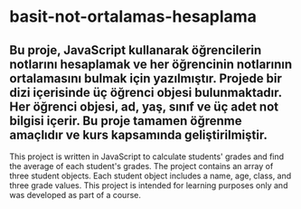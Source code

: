 # basit-not-ortalamas-hesaplama
Bu proje, JavaScript kullanarak öğrencilerin notlarını hesaplamak ve her öğrencinin notlarının ortalamasını bulmak için yazılmıştır.
Projede bir dizi içerisinde üç öğrenci objesi bulunmaktadır. Her öğrenci objesi, ad, yaş, sınıf ve üç adet not bilgisi içerir.
Bu proje tamamen öğrenme amaçlıdır ve kurs kapsamında geliştirilmiştir.
--
This project is written in JavaScript to calculate students' grades and find the average of each student's grades.
The project contains an array of three student objects. Each student object includes a name, age, class, and three grade values.
This project is intended for learning purposes only and was developed as part of a course.
